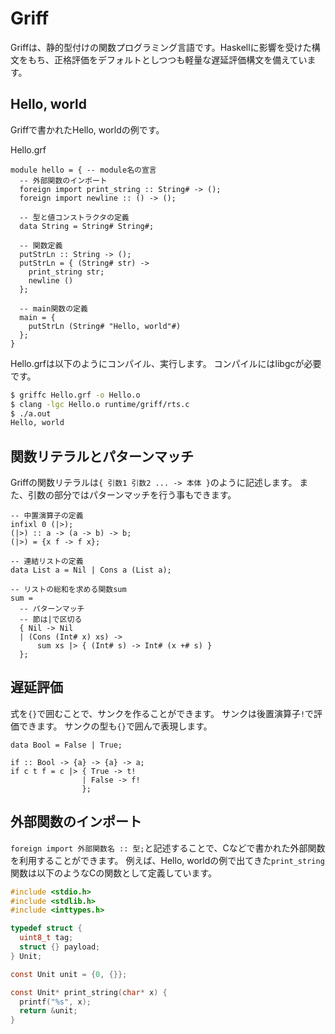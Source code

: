 # Griff

Griffは、静的型付けの関数プログラミング言語です。Haskellに影響を受けた構文をもち、正格評価をデフォルトとしつつも軽量な遅延評価構文を備えています。

## Hello, world

Griffで書かれたHello, worldの例です。

Hello.grf
```
module hello = { -- module名の宣言
  -- 外部関数のインポート
  foreign import print_string :: String# -> ();
  foreign import newline :: () -> ();

  -- 型と値コンストラクタの定義
  data String = String# String#;

  -- 関数定義
  putStrLn :: String -> ();
  putStrLn = { (String# str) ->
    print_string str;
    newline ()
  };

  -- main関数の定義
  main = {
    putStrLn (String# "Hello, world"#)
  };
}
```

Hello.grfは以下のようにコンパイル、実行します。
コンパイルにはlibgcが必要です。

```sh
$ griffc Hello.grf -o Hello.o
$ clang -lgc Hello.o runtime/griff/rts.c
$ ./a.out
Hello, world
```

## 関数リテラルとパターンマッチ

Griffの関数リテラルは`{ 引数1 引数2 ... -> 本体 }`のように記述します。
また、引数の部分ではパターンマッチを行う事もできます。

```
-- 中置演算子の定義
infixl 0 (|>);
(|>) :: a -> (a -> b) -> b;
(|>) = {x f -> f x};

-- 連結リストの定義
data List a = Nil | Cons a (List a);

-- リストの総和を求める関数sum
sum =
  -- パターンマッチ
  -- 節は|で区切る
  { Nil -> Nil
  | (Cons (Int# x) xs) ->
      sum xs |> { (Int# s) -> Int# (x +# s) }
  };
```

## 遅延評価

式を`{}`で囲むことで、サンクを作ることができます。
サンクは後置演算子`!`で評価できます。
サンクの型も`{}`で囲んで表現します。

```
data Bool = False | True;

if :: Bool -> {a} -> {a} -> a;
if c t f = c |> { True -> t!
                | False -> f!
                };
```

## 外部関数のインポート

`foreign import 外部関数名 :: 型;`と記述することで、Cなどで書かれた外部関数を利用することができます。
例えば、Hello, worldの例で出てきた`print_string`関数は以下のようなCの関数として定義しています。

```c
#include <stdio.h>
#include <stdlib.h>
#include <inttypes.h>

typedef struct {
  uint8_t tag;
  struct {} payload;
} Unit;

const Unit unit = {0, {}};

const Unit* print_string(char* x) {
  printf("%s", x);
  return &unit;
}
```